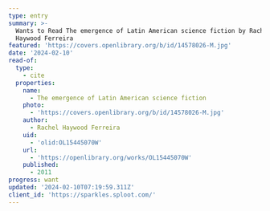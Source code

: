 ```yaml
---
type: entry
summary: >-
  Wants to Read The emergence of Latin American science fiction by Rachel
  Haywood Ferreira
featured: 'https://covers.openlibrary.org/b/id/14578026-M.jpg'
date: '2024-02-10'
read-of:
  type:
    - cite
  properties:
    name:
      - The emergence of Latin American science fiction
    photo:
      - 'https://covers.openlibrary.org/b/id/14578026-M.jpg'
    author:
      - Rachel Haywood Ferreira
    uid:
      - 'olid:OL15445070W'
    url:
      - 'https://openlibrary.org/works/OL15445070W'
    published:
      - 2011
progress: want
updated: '2024-02-10T07:19:59.311Z'
client_id: 'https://sparkles.sploot.com/'
---
```


